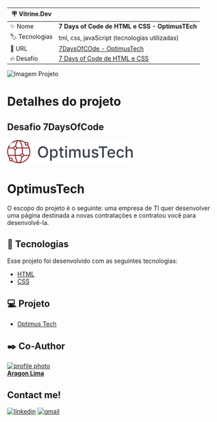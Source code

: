| :placard: Vitrine.Dev |     |
| -------------  | --- |
| :sparkles: Nome        | **7 Days of Code de HTML e CSS - OptimusTEch**
| :label: Tecnologias |  tml, css, javaScript (tecnologias utilizadas)
| :rocket: URL         | [7DaysOfCOde - OptimusTech](https://aragonense.github.io/7DaysOfCode/)
| :fire: Desafio     | [7 Days of Code de HTML e CSS](https://7daysofcode.io/matricula/html-css)

<!-- Inserir imagem com a #vitrinedev ao final do link -->
![Imagem Projeto](https://i.imgur.com/lqs9Bet.png?text=imagem+lindona+do+meu+projeto#vitrinedev)

# Detalhes do projeto

## Desafio 7DaysOfCode
![](https://github.com/aragonense/7DaysOfCode/blob/master/img/_Button%20base.svg)


# [](https://github.com/aragonense/7DaysOfCode)OptimusTech 

O escopo do projeto é o seguinte: uma empresa de TI quer desenvolver uma página destinada a novas contratações e contratou você para desenvolvê-la.

## [](https://github.com/pejamp/adopet-alurachallenge#-tecnologias)🧪  Tecnologias

Esse projeto foi desenvolvido com as seguintes tecnologias:

-   [HTML](https://www.typescriptlang.org/)
-   [CSS](https://vitejs.dev/)


## [](https://github.com/pejamp/adopet-alurachallenge#-projeto)💻  Projeto

-   [Optimus Tech](https://aragonense.github.io/7DaysOfCode)

## [](https://github.com/aragonense/alurabooks/#%EF%B8%8F-author)✒️  Co-Author

[![profile photo](https://avatars.githubusercontent.com/u/982084?v=4)  
**Aragon Lima**](https://github.com/aragonense/
)[](https://github.com/aragonense)  

## [](https://github.com/pejamp/adopet-alurachallenge#contact-me)Contact me!

[![linkedin](https://camo.githubusercontent.com/10fcc3fc61bbf146537c4f6f5a59a340bd9d030a583f74cce7123bb1faba08b0/68747470733a2f2f696d672e736869656c64732e696f2f62616467652f6c696e6b6564696e2d3041363643323f7374796c653d666f722d7468652d6261646765266c6f676f3d6c696e6b6564696e266c6f676f436f6c6f723d7768697465)](https://www.linkedin.com/in/aragonense/)  [![gmail](https://camo.githubusercontent.com/dd314b9eda8fcaf95d3a00b3494697921dca50bf711c9035effd6c22b83304e1/68747470733a2f2f696d672e736869656c64732e696f2f62616467652f676d61696c2d6331343433383f7374796c653d666f722d7468652d6261646765266c6f676f3d676d61696c266c6f676f436f6c6f723d7768697465)](mailto:aragonense@gmail.com)
